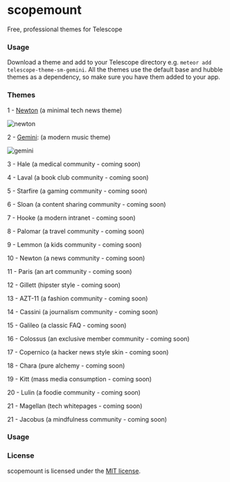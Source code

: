 scopemount
=========

Free, professional themes for Telescope

### Usage

Download a theme and add to your Telescope directory e.g. `meteor add telescope-theme-sm-gemini`.
All the themes use the default base and hubble themes as a dependency, so make sure you have them added to your app.

### Themes

1 -  [Newton](http://sm-newton.meteor.com/) (a minimal tech news theme)

![newton](http://i.imgur.com/MTAnmx2.png)

2 - [Gemini](http://sm-gemini.meteor.com/): (a modern music theme)

![gemini](http://i.imgur.com/9G6XYEi.jpg)

3 -  Hale (a medical community - coming soon)

4 -  Laval (a book club community - coming soon)

5 -  Starfire (a gaming community - coming soon)

6 -  Sloan (a content sharing community - coming soon)

7 -  Hooke (a modern intranet - coming soon)

8 -  Palomar (a travel community - coming soon)

9 -  Lemmon (a kids community - coming soon)

10 -  Newton (a news community - coming soon)

11 -  Paris (an art community - coming soon)

12 -  Gillett (hipster style - coming soon)

13 -  AZT-11 (a fashion community - coming soon)

14 -  Cassini (a journalism community - coming soon)

15 -  Galileo (a classic FAQ - coming soon)

16 -  Colossus (an exclusive member community - coming soon)

17 -  Copernico (a hacker news style skin - coming soon)

18 -  Chara (pure alchemy - coming soon)

19 -  Kitt (mass media consumption - coming soon)

20 -  Lulin (a foodie community - coming soon)

21 -  Magellan (tech whitepages - coming soon)

21 -  Jacobus (a mindfulness community - coming soon)

### Usage

### License

scopemount is licensed under the [MIT license](http://opensource.org/licenses/MIT).
